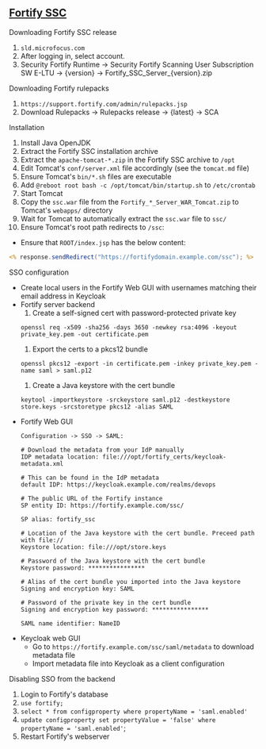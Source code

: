 ## [Fortify SSC](https://www.microfocus.com/documentation/fortify-software-security-center/)

Downloading Fortify SSC release
  1. `sld.microfocus.com`
  2. After logging in, select account.
  3. Security Fortify Runtime -> Security Fortify Scanning User Subscription SW E-LTU -> {version} -> Fortify_SSC_Server_{version}.zip

Downloading Fortify rulepacks
  1. `https://support.fortify.com/admin/rulepacks.jsp`
  2. Download Rulepacks -> Rulepacks release -> {latest} -> SCA

Installation
1. Install Java OpenJDK
2. Extract the Fortify SSC installation archive
3. Extract the `apache-tomcat-*.zip` in the Fortify SSC archive to `/opt`
4. Edit Tomcat's `conf/server.xml` file accordingly (see the `tomcat.md` file)
5. Ensure Tomcat's `bin/*.sh` files are executable
6. Add `@reboot root bash -c /opt/tomcat/bin/startup.sh` to `/etc/crontab`
7. Start Tomcat
8. Copy the `ssc.war` file from the `Fortify_*_Server_WAR_Tomcat.zip` to Tomcat's `webapps/` directory
9. Wait for Tomcat to automatically extract the `ssc.war` file to `ssc/`
10. Ensure Tomcat's root path redirects to `/ssc`:
  - Ensure that `ROOT/index.jsp` has the below content:
  ```jsp
  <% response.sendRedirect("https://fortifydomain.example.com/ssc"); %>
  ```

SSO configuration
- Create local users in the Fortify Web GUI with usernames matching their email address in Keycloak
- Fortify server backend
  1. Create a self-signed cert with password-protected private key
  ```
  openssl req -x509 -sha256 -days 3650 -newkey rsa:4096 -keyout private_key.pem -out certificate.pem
  ```
  1. Export the certs to a pkcs12 bundle
  ```
  openssl pkcs12 -export -in certificate.pem -inkey private_key.pem -name saml > saml.p12
  ```
  1. Create a Java keystore with the cert bundle
  ```
  keytool -importkeystore -srckeystore saml.p12 -destkeystore store.keys -srcstoretype pkcs12 -alias SAML
  ```
- Fortify Web GUI
  ```
  Configuration -> SSO -> SAML:

  # Download the metadata from your IdP manually
  IDP metadata location: file:///opt/fortify_certs/keycloak-metadata.xml

  # This can be found in the IdP metadata
  default IDP: https://keycloak.example.com/realms/devops

  # The public URL of the Fortify instance
  SP entity ID: https://fortify.example.com/ssc/

  SP alias: fortify_ssc

  # Location of the Java keystore with the cert bundle. Preceed path with file://
  Keystore location: file:///opt/store.keys

  # Password of the Java keystore with the cert bundle
  Keystore password: ****************

  # Alias of the cert bundle you imported into the Java keystore
  Signing and encryption key: SAML

  # Password of the private key in the cert bundle
  Signing and encryption key password: ****************

  SAML name identifier: NameID
  ```
- Keycloak web GUI
  - Go to `https://fortify.example.com/ssc/saml/metadata` to download metadata file
  - Import metadata file into Keycloak as a client configuration

Disabling SSO from the backend
1. Login to Fortify's database
2. `use fortify;`
3. `select * from configproperty where propertyName = 'saml.enabled'`
4. `update configproperty set propertyValue = 'false' where propertyName = 'saml.enabled'`;
5. Restart Fortify's webserver
